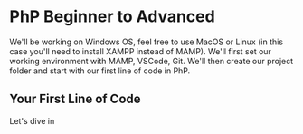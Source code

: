 # PhP Beginner to Advanced
We'll be working on Windows OS, feel free to use MacOS or Linux (in this case you'll need to install XAMPP instead of MAMP). 
We'll first set our working environment with MAMP, VSCode, Git.
We'll then create our project folder and start with our first line of code in PhP.

## Your First Line of Code
Let's dive in